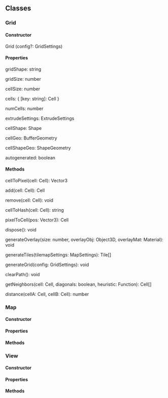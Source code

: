 <a id='classes'></a>

## Classes

<a id='grid'></a>

### Grid

#### Constructor

Grid (config?: GridSettings)

#### Properties

gridShape: string

gridSize: number

cellSize: number

cells: { [key: string]: Cell }

numCells: number

extrudeSettings: ExtrudeSettings

cellShape: Shape

cellGeo: BufferGeometry

cellShapeGeo: ShapeGeometry

autogenerated: boolean


#### Methods

cellToPixel(cell: Cell): Vector3

add(cell: Cell): Cell

remove(cell: Cell): void

cellToHash(cell: Cell): string

pixelToCell(pos: Vector3): Cell

dispose(): void

generateOverlay(size: number, overlayObj: Object3D, overlayMat: Material): void

generateTiles(tilemapSettings: MapSettings): Tile[]

generateGrid(config: GridSettings): void

clearPath(): void

getNeighbors(cell: Cell, diagonals: boolean, heuristic: Function): Cell[]

distance(cellA: Cell, cellB: Cell): number


<a id='map'></a>

### Map

#### Constructor

#### Properties

#### Methods

<a id='view'></a>

### View

#### Constructor

#### Properties

#### Methods